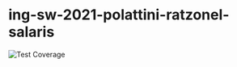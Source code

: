 # ing-sw-2021-polattini-ratzonel-salaris
![Test Coverage](https://github.com/LucaPolattini/ing-sw-2021-polattini-ratzonel-salaris/blob/master/Coverage/Coverage_04_06_21.JPG)

